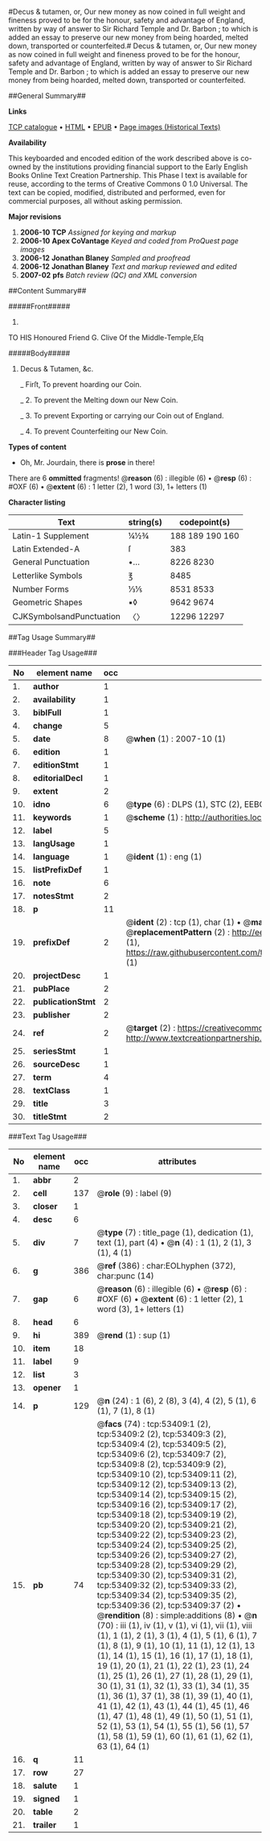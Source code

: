#Decus & tutamen, or, Our new money as now coined in full weight and fineness proved to be for the honour, safety and advantage of England, written by way of answer to Sir Richard Temple and Dr. Barbon ; to which is added an essay to preserve our new money from being hoarded, melted down, transported or counterfeited.#
Decus & tutamen, or, Our new money as now coined in full weight and fineness proved to be for the honour, safety and advantage of England, written by way of answer to Sir Richard Temple and Dr. Barbon ; to which is added an essay to preserve our new money from being hoarded, melted down, transported or counterfeited.

##General Summary##

**Links**

[TCP catalogue](http://www.ota.ox.ac.uk/tcp/)  • 
[HTML](http://tei.it.ox.ac.uk/tcp/Texts-HTML/free/A43/A43702.html)  • 
[EPUB](http://tei.it.ox.ac.uk/tcp/Texts-EPUB/free/A43/A43702.epub) • 
[Page images (Historical Texts)](https://data.historicaltexts.jisc.ac.uk/view?pubId=eebo-12067655e&pageId=eebo-12067655e-53409-1)

**Availability**

This keyboarded and encoded edition of the
	       work described above is co-owned by the institutions
	       providing financial support to the Early English Books
	       Online Text Creation Partnership. This Phase I text is
	       available for reuse, according to the terms of Creative
	       Commons 0 1.0 Universal. The text can be copied,
	       modified, distributed and performed, even for
	       commercial purposes, all without asking permission.

**Major revisions**

1. __2006-10__ __TCP__ *Assigned for keying and markup*
1. __2006-10__ __Apex CoVantage__ *Keyed and coded from ProQuest page images*
1. __2006-12__ __Jonathan Blaney__ *Sampled and proofread*
1. __2006-12__ __Jonathan Blaney__ *Text and markup reviewed and edited*
1. __2007-02__ __pfs__ *Batch review (QC) and XML conversion*

##Content Summary##

#####Front#####

1. 
TO HIS Honoured Friend G. Clive Of the Middle-Temple,Eſq

#####Body#####

1. Decus & Tutamen, &c.

    _ Firſt, To prevent hoarding our Coin.

    _ 2. To prevent the Melting down our New Coin.

    _ 3. To prevent Exporting or carrying our Coin out of England.

    _ 4. To prevent Counterfeiting our New Coin.

**Types of content**

  * Oh, Mr. Jourdain, there is **prose** in there!

There are 6 **ommitted** fragments! 
 @__reason__ (6) : illegible (6)  •  @__resp__ (6) : #OXF (6)  •  @__extent__ (6) : 1 letter (2), 1 word (3), 1+ letters (1)

**Character listing**


|Text|string(s)|codepoint(s)|
|---|---|---|
|Latin-1 Supplement|¼½¾ |188 189 190 160|
|Latin Extended-A|ſ|383|
|General Punctuation|•…|8226 8230|
|Letterlike Symbols|℥|8485|
|Number Forms|⅓⅕|8531 8533|
|Geometric Shapes|▪◊|9642 9674|
|CJKSymbolsandPunctuation|〈〉|12296 12297|

##Tag Usage Summary##

###Header Tag Usage###

|No|element name|occ|attributes|
|---|---|---|---|
|1.|__author__|1||
|2.|__availability__|1||
|3.|__biblFull__|1||
|4.|__change__|5||
|5.|__date__|8| @__when__ (1) : 2007-10 (1)|
|6.|__edition__|1||
|7.|__editionStmt__|1||
|8.|__editorialDecl__|1||
|9.|__extent__|2||
|10.|__idno__|6| @__type__ (6) : DLPS (1), STC (2), EEBO-CITATION (1), OCLC (1), VID (1)|
|11.|__keywords__|1| @__scheme__ (1) : http://authorities.loc.gov/ (1)|
|12.|__label__|5||
|13.|__langUsage__|1||
|14.|__language__|1| @__ident__ (1) : eng (1)|
|15.|__listPrefixDef__|1||
|16.|__note__|6||
|17.|__notesStmt__|2||
|18.|__p__|11||
|19.|__prefixDef__|2| @__ident__ (2) : tcp (1), char (1)  •  @__matchPattern__ (2) : ([0-9\-]+):([0-9IVX]+) (1), (.+) (1)  •  @__replacementPattern__ (2) : http://eebo.chadwyck.com/downloadtiff?vid=$1&page=$2 (1), https://raw.githubusercontent.com/textcreationpartnership/Texts/master/tcpchars.xml#$1 (1)|
|20.|__projectDesc__|1||
|21.|__pubPlace__|2||
|22.|__publicationStmt__|2||
|23.|__publisher__|2||
|24.|__ref__|2| @__target__ (2) : https://creativecommons.org/publicdomain/zero/1.0/ (1), http://www.textcreationpartnership.org/docs/. (1)|
|25.|__seriesStmt__|1||
|26.|__sourceDesc__|1||
|27.|__term__|4||
|28.|__textClass__|1||
|29.|__title__|3||
|30.|__titleStmt__|2||


###Text Tag Usage###

|No|element name|occ|attributes|
|---|---|---|---|
|1.|__abbr__|2||
|2.|__cell__|137| @__role__ (9) : label (9)|
|3.|__closer__|1||
|4.|__desc__|6||
|5.|__div__|7| @__type__ (7) : title_page (1), dedication (1), text (1), part (4)  •  @__n__ (4) : 1 (1), 2 (1), 3 (1), 4 (1)|
|6.|__g__|386| @__ref__ (386) : char:EOLhyphen (372), char:punc (14)|
|7.|__gap__|6| @__reason__ (6) : illegible (6)  •  @__resp__ (6) : #OXF (6)  •  @__extent__ (6) : 1 letter (2), 1 word (3), 1+ letters (1)|
|8.|__head__|6||
|9.|__hi__|389| @__rend__ (1) : sup (1)|
|10.|__item__|18||
|11.|__label__|9||
|12.|__list__|3||
|13.|__opener__|1||
|14.|__p__|129| @__n__ (24) : 1 (6), 2 (8), 3 (4), 4 (2), 5 (1), 6 (1), 7 (1), 8 (1)|
|15.|__pb__|74| @__facs__ (74) : tcp:53409:1 (2), tcp:53409:2 (2), tcp:53409:3 (2), tcp:53409:4 (2), tcp:53409:5 (2), tcp:53409:6 (2), tcp:53409:7 (2), tcp:53409:8 (2), tcp:53409:9 (2), tcp:53409:10 (2), tcp:53409:11 (2), tcp:53409:12 (2), tcp:53409:13 (2), tcp:53409:14 (2), tcp:53409:15 (2), tcp:53409:16 (2), tcp:53409:17 (2), tcp:53409:18 (2), tcp:53409:19 (2), tcp:53409:20 (2), tcp:53409:21 (2), tcp:53409:22 (2), tcp:53409:23 (2), tcp:53409:24 (2), tcp:53409:25 (2), tcp:53409:26 (2), tcp:53409:27 (2), tcp:53409:28 (2), tcp:53409:29 (2), tcp:53409:30 (2), tcp:53409:31 (2), tcp:53409:32 (2), tcp:53409:33 (2), tcp:53409:34 (2), tcp:53409:35 (2), tcp:53409:36 (2), tcp:53409:37 (2)  •  @__rendition__ (8) : simple:additions (8)  •  @__n__ (70) : iii (1), iv (1), v (1), vi (1), vii (1), viii (1), 1 (1), 2 (1), 3 (1), 4 (1), 5 (1), 6 (1), 7 (1), 8 (1), 9 (1), 10 (1), 11 (1), 12 (1), 13 (1), 14 (1), 15 (1), 16 (1), 17 (1), 18 (1), 19 (1), 20 (1), 21 (1), 22 (1), 23 (1), 24 (1), 25 (1), 26 (1), 27 (1), 28 (1), 29 (1), 30 (1), 31 (1), 32 (1), 33 (1), 34 (1), 35 (1), 36 (1), 37 (1), 38 (1), 39 (1), 40 (1), 41 (1), 42 (1), 43 (1), 44 (1), 45 (1), 46 (1), 47 (1), 48 (1), 49 (1), 50 (1), 51 (1), 52 (1), 53 (1), 54 (1), 55 (1), 56 (1), 57 (1), 58 (1), 59 (1), 60 (1), 61 (1), 62 (1), 63 (1), 64 (1)|
|16.|__q__|11||
|17.|__row__|27||
|18.|__salute__|1||
|19.|__signed__|1||
|20.|__table__|2||
|21.|__trailer__|1||
